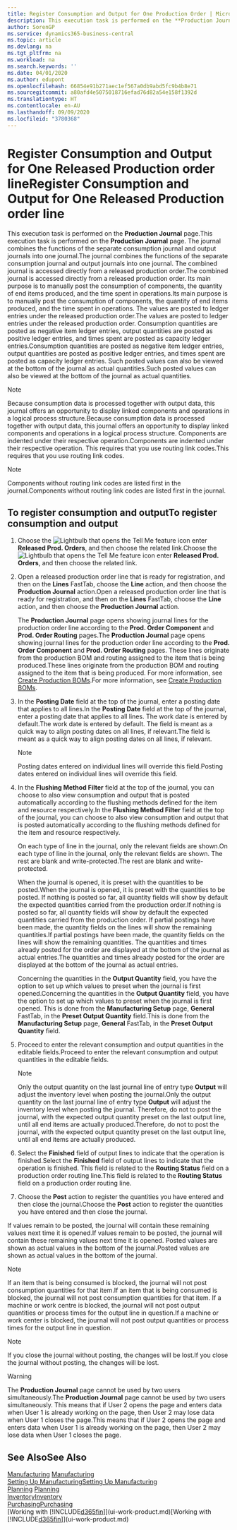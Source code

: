 ```yaml
---
title: Register Consumption and Output for One Production Order | Microsoft Docs
description: This execution task is performed on the **Production Journal** page. The journal combines the functions of the separate consumption journal and output journals into one journal. The combined journal is accessed directly from a released production order. Its main purpose is to manually post the consumption of components, the quantity of end items produced, and the time spent in operations.
author: SorenGP
ms.service: dynamics365-business-central
ms.topic: article
ms.devlang: na
ms.tgt_pltfrm: na
ms.workload: na
ms.search.keywords: ''
ms.date: 04/01/2020
ms.author: edupont
ms.openlocfilehash: 66854e91b271aec1ef567a0db9abd5fc9b4b8e71
ms.sourcegitcommit: a80afd4e5075018716efad76d82a54e158f1392d
ms.translationtype: HT
ms.contentlocale: en-AU
ms.lasthandoff: 09/09/2020
ms.locfileid: "3780368"
---
```

# <a name="register-consumption-and-output-for-one-released-production-order-line"></a><span data-ttu-id="42d19-106">Register Consumption and Output for One Released Production order line</span><span class="sxs-lookup"><span data-stu-id="42d19-106">Register Consumption and Output for One Released Production order line</span></span>
<span data-ttu-id="42d19-107">This execution task is performed on the **Production Journal** page.</span><span class="sxs-lookup"><span data-stu-id="42d19-107">This execution task is performed on the **Production Journal** page.</span></span> <span data-ttu-id="42d19-108">The journal combines the functions of the separate consumption journal and output journals into one journal.</span><span class="sxs-lookup"><span data-stu-id="42d19-108">The journal combines the functions of the separate consumption journal and output journals into one journal.</span></span> <span data-ttu-id="42d19-109">The combined journal is accessed directly from a released production order.</span><span class="sxs-lookup"><span data-stu-id="42d19-109">The combined journal is accessed directly from a released production order.</span></span> <span data-ttu-id="42d19-110">Its main purpose is to manually post the consumption of components, the quantity of end items produced, and the time spent in operations.</span><span class="sxs-lookup"><span data-stu-id="42d19-110">Its main purpose is to manually post the consumption of components, the quantity of end items produced, and the time spent in operations.</span></span> <span data-ttu-id="42d19-111">The values are posted to ledger entries under the released production order.</span><span class="sxs-lookup"><span data-stu-id="42d19-111">The values are posted to ledger entries under the released production order.</span></span> <span data-ttu-id="42d19-112">Consumption quantities are posted as negative item ledger entries, output quantities are posted as positive ledger entries, and times spent are posted as capacity ledger entries.</span><span class="sxs-lookup"><span data-stu-id="42d19-112">Consumption quantities are posted as negative item ledger entries, output quantities are posted as positive ledger entries, and times spent are posted as capacity ledger entries.</span></span> <span data-ttu-id="42d19-113">Such posted values can also be viewed at the bottom of the journal as actual quantities.</span><span class="sxs-lookup"><span data-stu-id="42d19-113">Such posted values can also be viewed at the bottom of the journal as actual quantities.</span></span>  

> [!NOTE]  
>  <span data-ttu-id="42d19-114">Because consumption data is processed together with output data, this journal offers an opportunity to display linked components and operations in a logical process structure.</span><span class="sxs-lookup"><span data-stu-id="42d19-114">Because consumption data is processed together with output data, this journal offers an opportunity to display linked components and operations in a logical process structure.</span></span> <span data-ttu-id="42d19-115">Components are indented under their respective operation.</span><span class="sxs-lookup"><span data-stu-id="42d19-115">Components are indented under their respective operation.</span></span> <span data-ttu-id="42d19-116">This requires that you use routing link codes.</span><span class="sxs-lookup"><span data-stu-id="42d19-116">This requires that you use routing link codes.</span></span>  

> [!NOTE]  
>  <span data-ttu-id="42d19-117">Components without routing link codes are listed first in the journal.</span><span class="sxs-lookup"><span data-stu-id="42d19-117">Components without routing link codes are listed first in the journal.</span></span>  

## <a name="to-register-consumption-and-output"></a><span data-ttu-id="42d19-118">To register consumption and output</span><span class="sxs-lookup"><span data-stu-id="42d19-118">To register consumption and output</span></span>  
1.  <span data-ttu-id="42d19-119">Choose the ![Lightbulb that opens the Tell Me feature](media/ui-search/search_small.png "Tell me what you want to do") icon enter **Released Prod. Orders**, and then choose the related link.</span><span class="sxs-lookup"><span data-stu-id="42d19-119">Choose the ![Lightbulb that opens the Tell Me feature](media/ui-search/search_small.png "Tell me what you want to do") icon enter **Released Prod. Orders**, and then choose the related link.</span></span>  
2.  <span data-ttu-id="42d19-120">Open a released production order line that is ready for registration, and then on the **Lines** FastTab, choose the **Line** action, and then choose the **Production Journal** action.</span><span class="sxs-lookup"><span data-stu-id="42d19-120">Open a released production order line that is ready for registration, and then on the **Lines** FastTab, choose the **Line** action, and then choose the **Production Journal** action.</span></span>  

    <span data-ttu-id="42d19-121">The **Production Journal** page opens showing journal lines for the production order line according to the **Prod. Order Component** and **Prod. Order Routing** pages.</span><span class="sxs-lookup"><span data-stu-id="42d19-121">The **Production Journal** page opens showing journal lines for the production order line according to the **Prod. Order Component** and **Prod. Order Routing** pages.</span></span> <span data-ttu-id="42d19-122">These lines originate from the production BOM and routing assigned to the item that is being produced.</span><span class="sxs-lookup"><span data-stu-id="42d19-122">These lines originate from the production BOM and routing assigned to the item that is being produced.</span></span> <span data-ttu-id="42d19-123">For more information, see [Create Production BOMs](production-how-to-create-routings.md).</span><span class="sxs-lookup"><span data-stu-id="42d19-123">For more information, see [Create Production BOMs](production-how-to-create-routings.md).</span></span>  

3.  <span data-ttu-id="42d19-124">In the **Posting Date** field at the top of the journal, enter a posting date that applies to all lines.</span><span class="sxs-lookup"><span data-stu-id="42d19-124">In the **Posting Date** field at the top of the journal, enter a posting date that applies to all lines.</span></span> <span data-ttu-id="42d19-125">The work date is entered by default.</span><span class="sxs-lookup"><span data-stu-id="42d19-125">The work date is entered by default.</span></span> <span data-ttu-id="42d19-126">The field is meant as a quick way to align posting dates on all lines, if relevant.</span><span class="sxs-lookup"><span data-stu-id="42d19-126">The field is meant as a quick way to align posting dates on all lines, if relevant.</span></span>  

    > [!NOTE]  
    >  <span data-ttu-id="42d19-127">Posting dates entered on individual lines will override this field.</span><span class="sxs-lookup"><span data-stu-id="42d19-127">Posting dates entered on individual lines will override this field.</span></span>  

4.  <span data-ttu-id="42d19-128">In the **Flushing Method Filter** field at the top of the journal, you can choose to also view consumption and output that is posted automatically according to the flushing methods defined for the item and resource respectively.</span><span class="sxs-lookup"><span data-stu-id="42d19-128">In the **Flushing Method Filter** field at the top of the journal, you can choose to also view consumption and output that is posted automatically according to the flushing methods defined for the item and resource respectively.</span></span>  

    <span data-ttu-id="42d19-129">On each type of line in the journal, only the relevant fields are shown.</span><span class="sxs-lookup"><span data-stu-id="42d19-129">On each type of line in the journal, only the relevant fields are shown.</span></span> <span data-ttu-id="42d19-130">The rest are blank and write-protected.</span><span class="sxs-lookup"><span data-stu-id="42d19-130">The rest are blank and write-protected.</span></span>  

    <span data-ttu-id="42d19-131">When the journal is opened, it is preset with the quantities to be posted.</span><span class="sxs-lookup"><span data-stu-id="42d19-131">When the journal is opened, it is preset with the quantities to be posted.</span></span> <span data-ttu-id="42d19-132">If nothing is posted so far, all quantity fields will show by default the expected quantities carried from the production order.</span><span class="sxs-lookup"><span data-stu-id="42d19-132">If nothing is posted so far, all quantity fields will show by default the expected quantities carried from the production order.</span></span> <span data-ttu-id="42d19-133">If partial postings have been made, the quantity fields on the lines will show the remaining quantities.</span><span class="sxs-lookup"><span data-stu-id="42d19-133">If partial postings have been made, the quantity fields on the lines will show the remaining quantities.</span></span> <span data-ttu-id="42d19-134">The quantities and times already posted for the order are displayed at the bottom of the journal as actual entries.</span><span class="sxs-lookup"><span data-stu-id="42d19-134">The quantities and times already posted for the order are displayed at the bottom of the journal as actual entries.</span></span>  

    <span data-ttu-id="42d19-135">Concerning the quantities in the **Output Quantity** field, you have the option to set up which values to preset when the journal is first opened.</span><span class="sxs-lookup"><span data-stu-id="42d19-135">Concerning the quantities in the **Output Quantity** field, you have the option to set up which values to preset when the journal is first opened.</span></span> <span data-ttu-id="42d19-136">This is done from the **Manufacturing Setup** page, **General** FastTab, in the **Preset Output Quantity** field.</span><span class="sxs-lookup"><span data-stu-id="42d19-136">This is done from the **Manufacturing Setup** page, **General** FastTab, in the **Preset Output Quantity** field.</span></span>

5.  <span data-ttu-id="42d19-137">Proceed to enter the relevant consumption and output quantities in the editable fields.</span><span class="sxs-lookup"><span data-stu-id="42d19-137">Proceed to enter the relevant consumption and output quantities in the editable fields.</span></span>  

    > [!NOTE]  
    >  <span data-ttu-id="42d19-138">Only the output quantity on the last journal line of entry type **Output** will adjust the inventory level when posting the journal.</span><span class="sxs-lookup"><span data-stu-id="42d19-138">Only the output quantity on the last journal line of entry type **Output** will adjust the inventory level when posting the journal.</span></span> <span data-ttu-id="42d19-139">Therefore, do not to post the journal, with the expected output quantity preset on the last output line, until all end items are actually produced.</span><span class="sxs-lookup"><span data-stu-id="42d19-139">Therefore, do not to post the journal, with the expected output quantity preset on the last output line, until all end items are actually produced.</span></span>  

6.  <span data-ttu-id="42d19-140">Select the **Finished** field of output lines to indicate that the operation is finished.</span><span class="sxs-lookup"><span data-stu-id="42d19-140">Select the **Finished** field of output lines to indicate that the operation is finished.</span></span> <span data-ttu-id="42d19-141">This field is related to the **Routing Status** field on a production order routing line.</span><span class="sxs-lookup"><span data-stu-id="42d19-141">This field is related to the **Routing Status** field on a production order routing line.</span></span>  
7.  <span data-ttu-id="42d19-142">Choose the **Post** action to register the quantities you have entered and then close the journal.</span><span class="sxs-lookup"><span data-stu-id="42d19-142">Choose the **Post** action to register the quantities you have entered and then close the journal.</span></span>  

<span data-ttu-id="42d19-143">If values remain to be posted, the journal will contain these remaining values next time it is opened.</span><span class="sxs-lookup"><span data-stu-id="42d19-143">If values remain to be posted, the journal will contain these remaining values next time it is opened.</span></span> <span data-ttu-id="42d19-144">Posted values are shown as actual values in the bottom of the journal.</span><span class="sxs-lookup"><span data-stu-id="42d19-144">Posted values are shown as actual values in the bottom of the journal.</span></span>  

> [!NOTE]  
>  <span data-ttu-id="42d19-145"> If an item that is being consumed is blocked, the journal will not post consumption quantities for that item.</span><span class="sxs-lookup"><span data-stu-id="42d19-145">If an item that is being consumed is blocked, the journal will not post consumption quantities for that item.</span></span> <span data-ttu-id="42d19-146">If a machine or work centre is blocked, the journal will not post output quantities or process times for the output line in question.</span><span class="sxs-lookup"><span data-stu-id="42d19-146">If a machine or work center is blocked, the journal will not post output quantities or process times for the output line in question.</span></span>  

> [!NOTE]  
>  <span data-ttu-id="42d19-147">If you close the journal without posting, the changes will be lost.</span><span class="sxs-lookup"><span data-stu-id="42d19-147">If you close the journal without posting, the changes will be lost.</span></span>  

> [!WARNING]  
>  <span data-ttu-id="42d19-148">The **Production Journal** page cannot be used by two users simultaneously.</span><span class="sxs-lookup"><span data-stu-id="42d19-148">The **Production Journal** page cannot be used by two users simultaneously.</span></span> <span data-ttu-id="42d19-149">This means that if User 2 opens the page and enters data when User 1 is already working on the page, then User 2 may lose data when User 1 closes the page.</span><span class="sxs-lookup"><span data-stu-id="42d19-149">This means that if User 2 opens the page and enters data when User 1 is already working on the page, then User 2 may lose data when User 1 closes the page.</span></span>  

## <a name="see-also"></a><span data-ttu-id="42d19-150">See Also</span><span class="sxs-lookup"><span data-stu-id="42d19-150">See Also</span></span>  
<span data-ttu-id="42d19-151">[Manufacturing](production-manage-manufacturing.md)  </span><span class="sxs-lookup"><span data-stu-id="42d19-151">[Manufacturing](production-manage-manufacturing.md)  </span></span>  
[<span data-ttu-id="42d19-152">Setting Up Manufacturing</span><span class="sxs-lookup"><span data-stu-id="42d19-152">Setting Up Manufacturing</span></span>](production-configure-production-processes.md)  
<span data-ttu-id="42d19-153">[Planning](production-planning.md)    </span><span class="sxs-lookup"><span data-stu-id="42d19-153">[Planning](production-planning.md)    </span></span>  
[<span data-ttu-id="42d19-154">Inventory</span><span class="sxs-lookup"><span data-stu-id="42d19-154">Inventory</span></span>](inventory-manage-inventory.md)  
[<span data-ttu-id="42d19-155">Purchasing</span><span class="sxs-lookup"><span data-stu-id="42d19-155">Purchasing</span></span>](purchasing-manage-purchasing.md)  
<span data-ttu-id="42d19-156">[Working with [!INCLUDE[d365fin](includes/d365fin_md.md)]](ui-work-product.md)</span><span class="sxs-lookup"><span data-stu-id="42d19-156">[Working with [!INCLUDE[d365fin](includes/d365fin_md.md)]](ui-work-product.md)</span></span>
